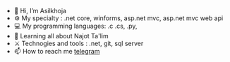 - 👋 Hi, I’m Asilkhoja
- ⚙️ My specialty : .net core, winforms, asp.net mvc, asp.net mvc web api
- 💻 My programming languages: .c .cs, .py, 
- 🌱 Learning all about Najot Ta'lim
- ⚔️ Technogies and tools : .net, git, sql server
- 📫 How to reach me [telegram](https://t.me/Asilkhoja_Mansurov)

<!---
Asilxoja/Asilxoja is a ✨ special ✨ repository because its `README.md` (this file) appears on your GitHub profile.
You can click the Preview link to take a look at your changes.
--->
